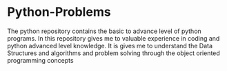 # Python-Problems
The python repository contains the basic to advance level of python programs. In this repository gives me to valuable experience in coding and python advanced level knowledge. It is gives me to understand the Data Structures and algorithms and problem solving through the object oriented programming concepts
